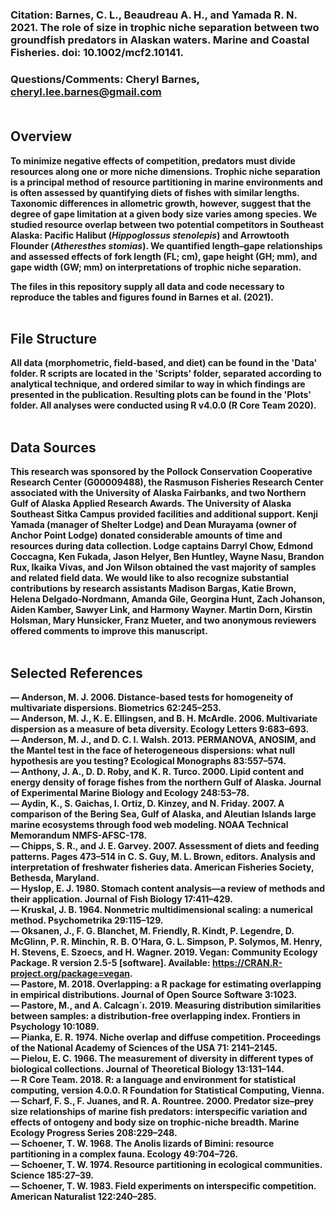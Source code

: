 ### <b>Citation</b>: Barnes, C. L., Beaudreau A. H., and Yamada R. N. 2021. The role of size in trophic niche separation between two groundfish predators in Alaskan waters. Marine and Coastal Fisheries. doi: 10.1002/mcf2.10141. 

### <b>Questions/Comments<b/>: Cheryl Barnes, cheryl.lee.barnes@gmail.com <br><br>

## Overview
To minimize negative effects of competition, predators must divide resources along one or more niche dimensions. Trophic niche separation is a principal method of resource partitioning in marine environments and is often assessed by quantifying diets of fishes with similar lengths. Taxonomic differences in allometric growth, however, suggest that the degree of gape limitation at a given body size varies among species. We studied resource overlap between two potential competitors in Southeast Alaska: Pacific Halibut (<i>Hippoglossus stenolepis</i>) and Arrowtooth Flounder (<i>Atheresthes stomias</i>). We quantified length–gape relationships and assessed effects of fork length (FL; cm), gape height (GH; mm), and gape width (GW; mm) on interpretations of trophic niche separation. 

The files in this repository supply all data and code necessary to reproduce the tables and figures found in Barnes et al. (2021). <br><br>

## File Structure
All data (morphometric, field-based, and diet) can be found in the 'Data' folder. R scripts are located in the 'Scripts' folder, separated according to analytical technique, and ordered similar to way in which findings are presented in the publication. Resulting plots can be found in the 'Plots' folder. All analyses were conducted using R v4.0.0 (R Core Team 2020). <br><br>

## Data Sources
This research was sponsored by the Pollock Conservation Cooperative Research Center (G00009488), the Rasmuson Fisheries Research Center associated with the University of Alaska Fairbanks, and two Northern Gulf of Alaska Applied Research Awards. The University of Alaska Southeast Sitka Campus provided facilities and additional support. Kenji Yamada (manager of Shelter Lodge) and Dean Murayama (owner of Anchor Point Lodge) donated considerable amounts of time and resources during data collection. Lodge captains Darryl Chow, Edmond Coccagna, Ken Fukada, Jason Helyer, Ben Huntley, Wayne Nasu, Brandon Rux, Ikaika Vivas, and Jon Wilson obtained the vast majority of samples and related field data. We would like to also recognize substantial contributions by research assistants Madison Bargas, Katie Brown, Helena Delgado‐Nordmann, Amanda Gile, Georgina Hunt, Zach Johanson, Aiden Kamber, Sawyer Link, and Harmony Wayner. Martin Dorn, Kirstin Holsman, Mary Hunsicker, Franz Mueter, and two anonymous reviewers offered comments to improve this manuscript. <br><br>

## Selected References 
&#8212; Anderson, M. J. 2006. Distance-based tests for homogeneity of multivariate dispersions. Biometrics 62:245–253. <br>
&#8212; Anderson, M. J., K. E. Ellingsen, and B. H. McArdle. 2006. Multivariate dispersion as a measure of beta diversity. Ecology Letters 9:683–693. <br>
&#8212; Anderson, M. J., and D. C. I. Walsh. 2013. PERMANOVA, ANOSIM, and the Mantel test in the face of heterogeneous dispersions: what null hypothesis are you testing? Ecological Monographs 83:557–574. <br>
&#8212; Anthony, J. A., D. D. Roby, and K. R. Turco. 2000. Lipid content and energy density of forage fishes from the northern Gulf of Alaska. Journal of Experimental Marine Biology and Ecology 248:53–78. <br>
&#8212; Aydin, K., S. Gaichas, I. Ortiz, D. Kinzey, and N. Friday. 2007. A comparison of the Bering Sea, Gulf of Alaska, and Aleutian Islands large marine ecosystems through food web modeling. NOAA Technical Memorandum NMFS-AFSC-178. <br>
&#8212; Chipps, S. R., and J. E. Garvey. 2007. Assessment of diets and feeding patterns. Pages 473–514 in C. S. Guy, M. L. Brown, editors. Analysis
and interpretation of freshwater fisheries data. American Fisheries Society, Bethesda, Maryland. <br>
&#8212; Hyslop, E. J. 1980. Stomach content analysis—a review of methods and their application. Journal of Fish Biology 17:411–429. <br>
&#8212; Kruskal, J. B. 1964. Nonmetric multidimensional scaling: a numerical method. Psychometrika 29:115–129. <br>
&#8212; Oksanen, J., F. G. Blanchet, M. Friendly, R. Kindt, P. Legendre, D. McGlinn, P. R. Minchin, R. B. O’Hara, G. L. Simpson, P. Solymos, M. Henry, H. Stevens, E. Szoecs, and H. Wagner. 2019. Vegan: Community Ecology Package. R version 2.5-5 [software]. Available: https://CRAN.R-project.org/package=vegan. <br>
&#8212; Pastore, M. 2018. Overlapping: a R package for estimating overlapping in empirical distributions. Journal of Open Source Software 3:1023. <br>
&#8212; Pastore, M., and A. Calcagn´ı. 2019. Measuring distribution similarities between samples: a distribution-free overlapping index. Frontiers in Psychology 10:1089. <br>
&#8212; Pianka, E. R. 1974. Niche overlap and diffuse competition. Proceedings of the National Academy of Sciences of the USA 71: 2141–2145. <br>
&#8212; Pielou, E. C. 1966. The measurement of diversity in different types of biological collections. Journal of Theoretical Biology 13:131–144. <br>
&#8212; R Core Team. 2018. R: a language and environment for statistical computing, version 4.0.0. R Foundation for Statistical Computing, Vienna. <br>
&#8212; Scharf, F. S., F. Juanes, and R. A. Rountree. 2000. Predator size–prey size relationships of marine fish predators: interspecific variation and effects of ontogeny and body size on trophic-niche breadth. Marine Ecology Progress Series 208:229–248. <br>
&#8212; Schoener, T. W. 1968. The Anolis lizards of Bimini: resource partitioning in a complex fauna. Ecology 49:704–726. <br>
&#8212; Schoener, T. W. 1974. Resource partitioning in ecological communities. Science 185:27–39. <br>
&#8212; Schoener, T. W. 1983. Field experiments on interspecific competition. American Naturalist 122:240–285. <br>
